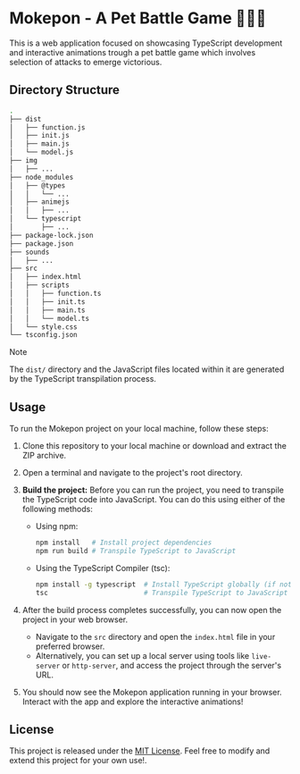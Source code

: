 # Mokepon - A Pet Battle Game 🌱💧🔥

This is a web application focused on showcasing TypeScript development and interactive animations trough a pet battle game which involves selection of attacks to emerge victorious.

## Directory Structure

```bash
.
├── dist
│   ├── function.js
│   ├── init.js
│   ├── main.js
│   └── model.js
├── img
│   ├── ...
├── node_modules
│   ├── @types
│   │   └── ...
│   ├── animejs
│   │   ├── ...
│   └── typescript
│       ├── ...
├── package-lock.json
├── package.json
├── sounds
│   ├── ...
├── src
│   ├── index.html
│   ├── scripts
│   │   ├── function.ts
│   │   ├── init.ts
│   │   ├── main.ts
│   │   └── model.ts
│   └── style.css
└── tsconfig.json
```

> [!NOTE]
> The `dist/` directory and the JavaScript files located within it are generated by the TypeScript transpilation process.

## Usage

To run the Mokepon project on your local machine, follow these steps:

1. Clone this repository to your local machine or download and extract the ZIP archive.

2. Open a terminal and navigate to the project's root directory.

3. **Build the project:** Before you can run the project, you need to transpile the TypeScript code into JavaScript. You can do this using either of the following methods:

   - Using npm:

     ```bash
     npm install   # Install project dependencies
     npm run build # Transpile TypeScript to JavaScript
     ```

   - Using the TypeScript Compiler (tsc):

     ```bash
     npm install -g typescript  # Install TypeScript globally (if not done already)
     tsc                        # Transpile TypeScript to JavaScript
     ```

4. After the build process completes successfully, you can now open the project in your web browser.

   - Navigate to the `src` directory and open the `index.html` file in your preferred browser.
   - Alternatively, you can set up a local server using tools like `live-server` or `http-server`, and access the project through the server's URL.

5. You should now see the Mokepon application running in your browser. Interact with the app and explore the interactive animations!

## License

This project is released under the [MIT License](LICENSE). Feel free to modify and extend this project for your own use!.
